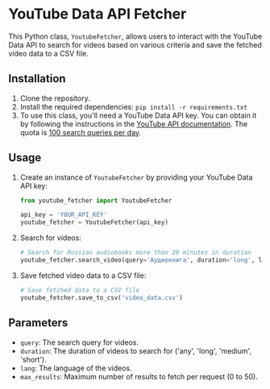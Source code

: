 # YouTube Data API Fetcher

This Python class, `YoutubeFetcher`, allows users to interact with the YouTube Data API to search for videos based on various criteria and save the fetched video data to a CSV file.

## Installation

1. Clone the repository.
2. Install the required dependencies: `pip install -r requirements.txt`
3. To use this class, you'll need a YouTube Data API key. You can obtain it by following the instructions in the [YouTube API documentation](https://developers.google.com/youtube/v3/getting-started).
The quota is [100 search queries per day](https://developers.google.com/youtube/v3/determine_quota_cost). 

## Usage

1. Create an instance of `YoutubeFetcher` by providing your YouTube Data API key:

    ```python
    from youtube_fetcher import YoutubeFetcher

    api_key = 'YOUR_API_KEY'
    youtube_fetcher = YoutubeFetcher(api_key)
    ```

2. Search for videos:

    ```python
    # Search for Russian audiobooks more than 20 minutes in duration
    youtube_fetcher.search_video(query='Аудиокнига', duration='long', lang='ru', max_results=50)
    ```

3. Save fetched video data to a CSV file:

    ```python
    # Save fetched data to a CSV file
    youtube_fetcher.save_to_csv('video_data.csv')
    ```

## Parameters

- `query`: The search query for videos.
- `duration`: The duration of videos to search for ('any', 'long', 'medium', 'short').
- `lang`: The language of the videos.
- `max_results`: Maximum number of results to fetch per request (0 to 50).